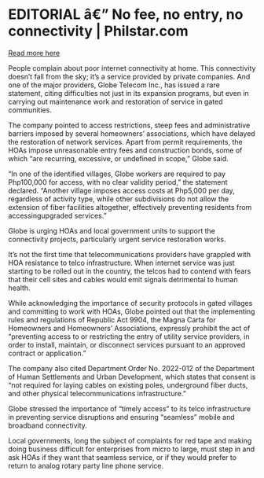 # EDITORIAL â€” No fee, no entry, no connectivity | Philstar.com

[Read more here](https://www.philstar.com/opinion/2025/08/07/2463642/editorial-no-fee-no-entry-no-connectivity)

People complain about poor internet connectivity at home. This connectivity doesn’t fall from the sky; it’s a service provided by private companies. And one of the major providers, Globe Telecom Inc., has issued a rare statement, citing difficulties not just in its expansion programs, but even in carrying out maintenance work and restoration of service in gated communities.

The company pointed to access restrictions, steep fees and administrative barriers imposed by several homeowners’ associations, which have delayed the restoration of network services. Apart from permit requirements, the HOAs impose unreasonable entry fees and construction bonds, some of which “are recurring, excessive, or undefined in scope,” Globe said.

“In one of the identified villages, Globe workers are required to pay Php100,000 for access, with no clear validity period,” the statement declared. “Another village imposes access costs at Php5,000 per day, regardless of activity type, while other subdivisions do not allow the extension of fiber facilities altogether, effectively preventing residents from accessingupgraded services.”

Globe is urging HOAs and local government units to support the connectivity projects, particularly urgent service restoration works.

It’s not the first time that telecommunications providers have grappled with HOA resistance to telco infrastructure. When internet service was just starting to be rolled out in the country, the telcos had to contend with fears that their cell sites and cables would emit signals detrimental to human health.

While acknowledging the importance of security protocols in gated villages and committing to work with HOAs, Globe pointed out that the implementing rules and regulations of Republic Act 9904, the Magna Carta for Homeowners and Homeowners’ Associations, expressly prohibit the act of “preventing access to or restricting the entry of utility service providers, in order to install, maintain, or disconnect services pursuant to an approved contract or application.”

The company also cited Department Order No. 2022-012 of the Department of Human Settlements and Urban Development, which states that consent is “not required for laying cables on existing poles, underground fiber ducts, and other physical telecommunications infrastructure.”

Globe stressed the importance of “timely access” to its telco infrastructure in preventing service disruptions and ensuring “seamless” mobile and broadband connectivity.

Local governments, long the subject of complaints for red tape and making doing business difficult for enterprises from micro to large, must step in and ask HOAs if they want that seamless service, or if they would prefer to return to analog rotary party line phone service.